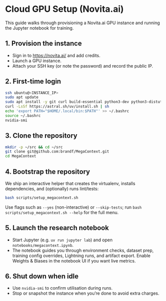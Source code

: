 # Cloud GPU Setup (Novita.ai)

This guide walks through provisioning a Novita.ai GPU instance and running the
Jupyter notebook for training.

## 1. Provision the instance
- Sign in to <https://novita.ai/> and add credits.
- Launch a GPU instance.
- Attach your SSH key (or note the password) and record the public IP.

## 2. First-time login
```bash
ssh ubuntu@<INSTANCE_IP>
sudo apt update
sudo apt install -y git curl build-essential python3-dev python3-distutils
curl -LsSf https://astral.sh/uv/install.sh | sh
echo 'export PATH="$HOME/.local/bin:$PATH"' >> ~/.bashrc
source ~/.bashrc
nvidia-smi
```

## 3. Clone the repository
```bash
mkdir -p ~/src && cd ~/src
git clone git@github.com:brandf/MegaContext.git
cd MegaContext
```

## 4. Bootstrap the repository

We ship an interactive helper that creates the virtualenv, installs dependencies, and (optionally) runs lint/tests:

```bash
bash scripts/setup_megacontext.sh
```

Use flags such as `--yes` (non-interactive) or `--skip-tests`; run `bash scripts/setup_megacontext.sh --help` for the full menu.

## 5. Launch the research notebook
- Start Jupyter (e.g. `uv run jupyter lab`) and open `notebooks/megacontext.ipynb`.
- The notebook guides you through environment checks, dataset prep, training config overrides, Lightning runs, and artifact export. Enable Weights & Biases in the notebook UI if you want live metrics.

## 6. Shut down when idle
- Use `nvidia-smi` to confirm utilisation during runs.
- Stop or snapshot the instance when you’re done to avoid extra charges.
